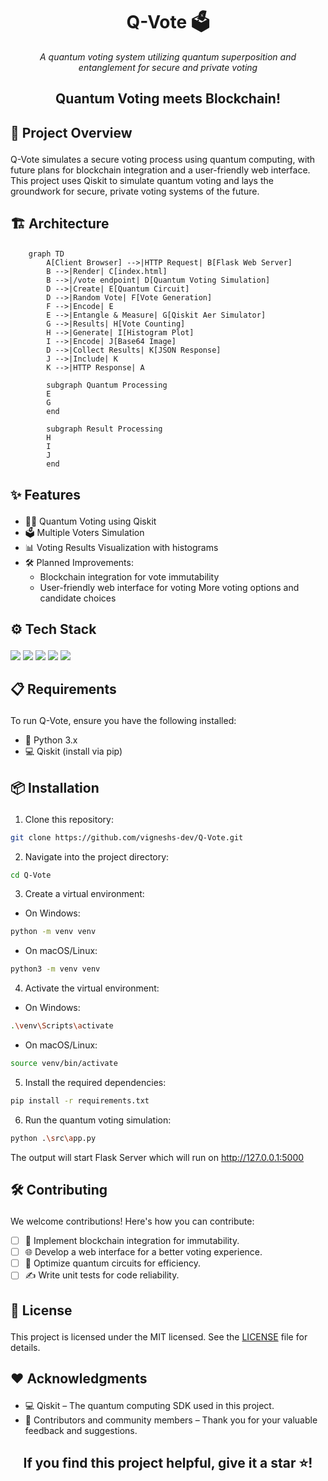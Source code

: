 # <div align="center"> Q-Vote 🗳️ 
<i> </div> <p align="center"> A quantum voting system utilizing quantum superposition and entanglement for secure and private voting</i></b> </p>

## </div> <p align="center"> <b>Quantum Voting meets Blockchain!</b> </p>
## <p align="left">🚀 Project Overview</p>
Q-Vote simulates a secure voting process using quantum computing, with future plans for blockchain integration and a user-friendly web interface. This project uses Qiskit to simulate quantum voting and lays the groundwork for secure, private voting systems of the future.


## <p align="left"> 🏗️ Architecture </p>

```mermaid
    graph TD
        A[Client Browser] -->|HTTP Request| B[Flask Web Server]
        B -->|Render| C[index.html]
        B -->|/vote endpoint| D[Quantum Voting Simulation]
        D -->|Create| E[Quantum Circuit]
        D -->|Random Vote| F[Vote Generation]
        F -->|Encode| E
        E -->|Entangle & Measure| G[Qiskit Aer Simulator]
        G -->|Results| H[Vote Counting]
        H -->|Generate| I[Histogram Plot]
        I -->|Encode| J[Base64 Image]
        D -->|Collect Results| K[JSON Response]
        J -->|Include| K
        K -->|HTTP Response| A
        
        subgraph Quantum Processing
        E
        G
        end
        
        subgraph Result Processing
        H
        I
        J
        end
```

## <p align="left">✨ Features</p>

- 🧑‍🔬 Quantum Voting using Qiskit
- 🗳️ Multiple Voters Simulation
- 📊 Voting Results Visualization with histograms
- 🛠️ Planned Improvements:
    - Blockchain integration for vote immutability
    - User-friendly web interface for voting
More voting options and candidate choices

## <p align="left">⚙️ Tech Stack</p>
<div align="left">
<a href="https://qiskit.org/"><img src="https://img.shields.io/badge/Qiskit-6929c4?style=for-the-badge&logo=IBM&logoColor=white"></a> <a href="https://www.python.org/"><img src="https://img.shields.io/badge/Python-3776AB?style=for-the-badge&logo=python&logoColor=white"></a> <a href="https://flask.palletsprojects.com/"><img src="https://img.shields.io/badge/-Flask-000000?logo=flask&logoColor=white&style=for-the-badge"></a> <a href="https://www.javascript.com/"><img src="https://img.shields.io/badge/JavaScript-F7DF1E?style=for-the-badge&logo=JavaScript&logoColor=black"></a> <a href="https://nodejs.org/en/"><img src="https://img.shields.io/badge/Node.js-339933?style=for-the-badge&logo=Node.js&logoColor=white"></a>

##  <p align="left">📋 Requirements</p>
To run Q-Vote, ensure you have the following installed:

- 🐍 Python 3.x
- 💻 Qiskit (install via pip)
## <p align="left">📦 Installation</p>
1. Clone this repository:

```bash
git clone https://github.com/vigneshs-dev/Q-Vote.git
```
2. Navigate into the project directory:

```bash
cd Q-Vote
```
3. Create a virtual environment:

- On Windows:

```bash
python -m venv venv
```

- On macOS/Linux:

```bash
python3 -m venv venv
```
4. Activate the virtual environment:

- On Windows:

```bash
.\venv\Scripts\activate
```
- On macOS/Linux:

```bash
source venv/bin/activate
```
5. Install the required dependencies:

```bash
pip install -r requirements.txt
```
6. Run the quantum voting simulation:

```bash
python .\src\app.py
```
The output will start Flask Server which will run on http://127.0.0.1:5000

## <p align="left">🛠 Contributing</p>
We welcome contributions! Here's how you can contribute:

- [ ] 🔗 Implement blockchain integration for immutability.
- [ ] 🌐 Develop a web interface for a better voting experience.
- [ ] 🔄 Optimize quantum circuits for efficiency.
- [ ] ✍️ Write unit tests for code reliability.

<!-- ### Steps to Contribute:
1. Fork the repository.

2. Create an issue for new features or bug fixes:

    - Go to the Issues section of the repository.
    - Create a new issue, providing a detailed description of the feature or bug.
    - Ask to be assigned to that issue by commenting on it.
    - Wait for confirmation or assignment of the issue before proceeding.
    - Sync your fork with the upstream repository to ensure you're working with the latest code:

```bash
git remote add upstream https://github.com/ORIGINAL_OWNER/REPOSITORY_NAME.git
git fetch upstream
git checkout main
git merge upstream/main
```
3. Create a new branch for your feature or fix:

```bash
git checkout -b feature-name
```
4. Make your changes and commit them:

```bash
git commit -m "Add some feature"
```
5. Push your branch to your fork:

```bash
git push origin feature-name
```
6. Create a Pull Request (PR):

- Go to your fork on GitHub.
- Click on the Compare & Pull Request button.
- In the PR description, reference the issue you're addressing using the format Closes #ISSUE_NUMBER.
- Ensure the maintainers review your PR and provide any necessary feedback.
 -->




## <p align="left">📄 License</p>
This project is licensed under the MIT licensed. See the [LICENSE](./LICENSE) file for details.

## <p align="left">❤️ Acknowledgments</p>
- 💻 Qiskit – The quantum computing SDK used in this project.
- 🙌 Contributors and community members – Thank you for your valuable feedback and suggestions.
## <div align="center"> <p>If you find this project helpful, give it a star ⭐!</p> </div>